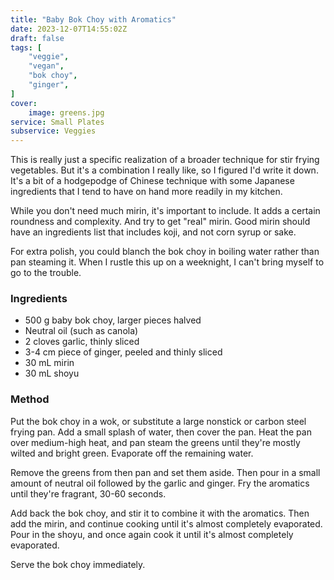```yaml
---
title: "Baby Bok Choy with Aromatics"
date: 2023-12-07T14:55:02Z
draft: false
tags: [
    "veggie",
    "vegan",
    "bok choy",
    "ginger",
]
cover:
    image: greens.jpg
service: Small Plates
subservice: Veggies
---
```


This is really just a specific realization of a broader technique for stir frying vegetables. But it's a combination I really like, so I figured I'd write it down. It's a bit of a hodgepodge of Chinese technique with some Japanese ingredients that I tend to have on hand more readily in my kitchen.

While you don't need much mirin, it's important to include. It adds a certain roundness and complexity. And try to get "real" mirin. Good mirin should have an ingredients list that includes koji, and not corn syrup or sake.

For extra polish, you could blanch the bok choy in boiling water rather than pan steaming it. When I rustle this up on a weeknight, I can't bring myself to go to the trouble.

### Ingredients

* 500 g baby bok choy, larger pieces halved
* Neutral oil (such as canola)
* 2 cloves garlic, thinly sliced
* 3-4 cm piece of ginger, peeled and thinly sliced
* 30 mL mirin
* 30 mL shoyu

### Method

Put the bok choy in a wok, or substitute a large nonstick or carbon steel frying pan. Add a small splash of water, then cover the pan. Heat the pan over medium-high heat, and pan steam the greens until they're mostly wilted and bright green. Evaporate off the remaining water.

Remove the greens from then pan and set them aside. Then pour in a small amount of neutral oil followed by the garlic and ginger. Fry the aromatics until they're fragrant, 30-60 seconds.

Add back the bok choy, and stir it to combine it with the aromatics. Then add the mirin, and continue cooking until it's almost completely evaporated. Pour in the shoyu, and once again cook it until it's almost completely evaporated.

Serve the bok choy immediately.

